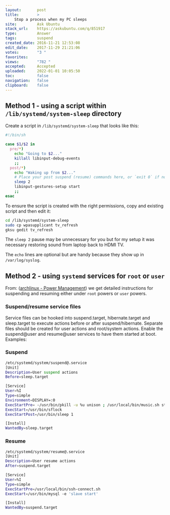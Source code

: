 ```yaml
---
layout:       post
title:        >
    Stop a process when my PC sleeps
site:         Ask Ubuntu
stack_url:    https://askubuntu.com/q/851917
type:         Answer
tags:         suspend
created_date: 2016-11-21 12:53:08
edit_date:    2017-11-29 21:21:06
votes:        "3 "
favorites:    
views:        "782 "
accepted:     Accepted
uploaded:     2022-01-01 10:05:50
toc:          false
navigation:   false
clipboard:    false
---
```


## Method 1 - using a script within `/lib/systemd/system-sleep` directory

Create a script in `/lib/systemd/system-sleep` that looks like this:



``` sh
#!/bin/sh

case $1/$2 in
  pre/*)
    echo "Going to $2..."
    killall libinput-debug-events
    ;;
  post/*)
    echo "Waking up from $2..."
    # Place your post suspend (resume) commands here, or `exit 0` if no post suspend action required
    sleep 2
    libinput-gestures-setup start
    ;;
esac

```

To ensure the script is created with the right permissions, copy and existing script and then edit it:

``` sh
cd /lib/systemd/system-sleep
sudo cp wpasupplicant tv_refresh
gksu gedit tv_refresh

```

The `sleep 2` pause may be unnecessary for you but for my setup it was necessary restoring sound from laptop back to HDMI TV.

The `echo` lines are optional but are handy because they show up in `/var/log/syslog`.

## Method 2 - using `systemd` services for `root` or `user`

From: ([archlinux - Power Management][1]) we get detailed instructions for suspending and resuming either under `root` powers or `user` powers.

### Suspend/resume service files

Service files can be hooked into suspend.target, hibernate.target and sleep.target to execute actions before or after suspend/hibernate. Separate files should be created for user actions and root/system actions. Enable the suspend@user and resume@user services to have them started at boot. Examples:

### Suspend

``` sh
/etc/systemd/system/suspend@.service
[Unit]
Description=User suspend actions
Before=sleep.target

[Service]
User=%I
Type=simple
Environment=DISPLAY=:0
ExecStartPre= -/usr/bin/pkill -u %u unison ; /usr/local/bin/music.sh stop ; /usr/bin/mysql -e 'slave stop'
ExecStart=/usr/bin/sflock
ExecStartPost=/usr/bin/sleep 1

[Install]
WantedBy=sleep.target

```

### Resume

``` sh
/etc/systemd/system/resume@.service
[Unit]
Description=User resume actions
After=suspend.target

[Service]
User=%I
Type=simple
ExecStartPre=/usr/local/bin/ssh-connect.sh
ExecStart=/usr/bin/mysql -e 'slave start'

[Install]
WantedBy=suspend.target 

```


  [1]: https://wiki.archlinux.org/index.php/Power_management



